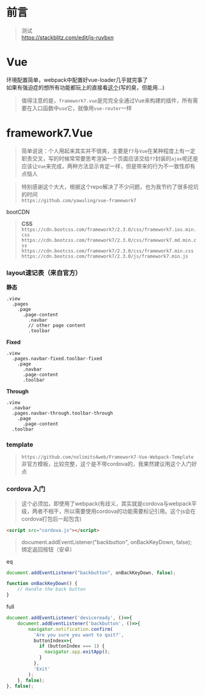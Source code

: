 # 前言

> 测试
> <br>
> https://stackblitz.com/edit/js-ruvbxn

# Vue
环境配置简单，webpack中配置好vue-loader几乎就完事了<br>如果有强迫症的想所有功能都玩上的直接看[这个](https://github.com/zhzLuke96/webpack.vue.tmpl.sample)(写的臭，但能用...)

> 值得注意的是，`framework7.vue`是完完全全通过Vue来构建的插件，所有需要在入口函数中`use`它，就像用`vue-router`一样

# framework7.Vue
> 简单说说：个人用起来其实并不很爽，主要是`f7`与`Vue`在某种程度上有一定职责交叉，写的时候常常要思考渲染一个页面应该交给`f7`封装的`ajax`呢还是应该让`Vue`来完成，两种方法显示肯定一样，但是带来的行为不一致性却有点恼人

> 特别感谢这个大大，根据这个repo解决了不少问题，也为我节约了很多挖坑的时间
> <br>`https://github.com/yawuling/vue-framework7`

bootCDN
> **CSS**<br>
> `https://cdn.bootcss.com/framework7/2.3.0/css/framework7.ios.min.css`
> <br>
> `https://cdn.bootcss.com/framework7/2.3.0/css/framework7.md.min.css`
> <br>
> `https://cdn.bootcss.com/framework7/2.3.0/css/framework7.min.css`
> <br>
> `https://cdn.bootcss.com/framework7/2.3.0/js/framework7.min.js`

### layout速记表（来自官方）
**静态**
```
.view
  .pages
    .page
      .page-content
        .navbar
        // other page content
        .toolbar
```
**Fixed**
```
.view
  .pages.navbar-fixed.toolbar-fixed
    .page
      .navbar
      .page-content
      .toolbar
```
**Through**
```
.view
  .navbar
  .pages.navbar-through.toolbar-through
    .page
      .page-content
  .toolbar
```


### template
> `https://github.com/nolimits4web/Framework7-Vue-Webpack-Template`
> <br>非官方模板，比较完整，这个是不带cordova的，我果然建议用这个入门好点

### cordova 入门
> 这个必须加，即使用了webpack(有歧义，其实就是cordova与webpack平级，两者不相干，所以需要使用cordova的功能需要标记引用。这个js会在cordova打包后一起包含)
```html
<script src="cordova.js"></script>
```
> document.addEventListener("backbutton", onBackKeyDown, false);
> <br>绑定返回按钮（安卓）

eq
```javascript
document.addEventListener("backbutton", onBackKeyDown, false);

function onBackKeyDown() {
    // Handle the back button
}
```
full
```javascript
document.addEventListener('deviceready', ()=>{
    document.addEventListener('backbutton', ()=>{
        navigator.notification.confirm(
          'Are you sure you want to quit?',
          buttonIndex=>{
            if (buttonIndex === 1) {
              navigator.app.exitApp();
            }
          },
          'Exit'
        );
    }, false);
}, false);
```
